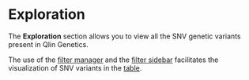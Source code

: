 # Exploration

The **Exploration** section allows you to view all the SNV genetic variants present in Qlin Genetics.

The use of the [filter manager](/qlin_genetic/_filter_manager/filter_manager.md) and the [filter sidebar](/qlin_genetic/filter_panel/filter_panel.md) facilitates the visualization of SNV variants in the [table](/qlin_genetic/tables/tables.md).
